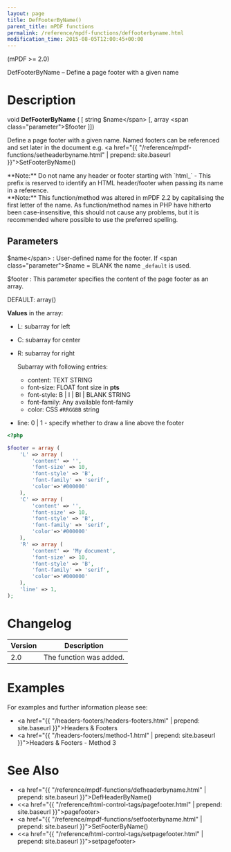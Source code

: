 ```yaml
---
layout: page
title: DefFooterByName()
parent_title: mPDF functions
permalink: /reference/mpdf-functions/deffooterbyname.html
modification_time: 2015-08-05T12:00:45+00:00
---
```


(mPDF >= 2.0)

DefFooterByName – Define a page footer with a given name

# Description

void **DefFooterByName** (
[ string <span class="parameter">$name</span>
[, array <span class="parameter">$footer</span> 
]])

Define a page footer with a given name. Named footers can be referenced and set later in the document
e.g. <a href="{{ "/reference/mpdf-functions/setheaderbyname.html" | prepend: site.baseurl }}">SetFooterByName()</a>

<div class="alert alert-info" role="alert" markdown="1">
  **Note:** Do not name any header or footer starting with `html_` - This prefix is reserved to identify 
	an <span class="smallblock">HTML</span> header/footer when passing its name in a reference.
</div>

<div class="alert alert-info" role="alert" markdown="1">
  **Note:** This function/method was altered in mPDF 2.2 by capitalising the first letter of the name. 
	As function/method names in PHP have hitherto been case-insensitive, this should not cause any problems, but it is 
	recommended where possible to use the preferred spelling.
</div>

## Parameters

<span class="parameter">$name</span>
: User-defined name for the footer. If <span class="parameter">$name</span> = <span class="smallblock">BLANK</span> 
  the name `_default` is used.

<span class="parameter">$footer</span>
: This parameter specifies the content of the page footer as an array.


  <span class="smallblock">DEFAULT</span>: array()

  **Values** in the array:
  * <span class="parameter">L</span>: subarray for left
  * <span class="parameter">C</span>: subarray for center
  * <span class="parameter">R</span>: subarray for right
    
    Subarray with following entries:
    * <span class="parameter">content</span>:  <span class="smallblock">TEXT STRING</span>
    * <span class="parameter">font-size</span>:  <span class="smallblock">FLOAT</span> font size in **pts**
    * <span class="parameter">font-style</span>:  B \| I \| BI \| <span class="smallblock">BLANK STRING</span>
    * <span class="parameter">font-family</span>:  Any available font-family
    * <span class="parameter">color</span>:  CSS `#RRGGBB` string
  * <span class="parameter">line</span>:  0 \| 1 - specify whether to draw a line above the footer

  ```php
  <?php
  
  $footer = array (
      'L' => array (
          'content' => '',
          'font-size' => 10,
          'font-style' => 'B',
          'font-family' => 'serif',
          'color'=>'#000000'
      ),
      'C' => array (
          'content' => '',
          'font-size' => 10,
          'font-style' => 'B',
          'font-family' => 'serif',
          'color'=>'#000000'
      ),
      'R' => array (
          'content' => 'My document',
          'font-size' => 10,
          'font-style' => 'B',
          'font-family' => 'serif',
          'color'=>'#000000'
      ),
      'line' => 1,
  );
  ```

# Changelog

<table class="table">
<thead>
<tr> 
  <th>Version</th>
  <th>Description</th> 
</tr>
</thead>
<tbody>
<tr>
  <td>2.0</td>
  <td>The function was added.</td>
</tr>
</tbody>
</table>

# Examples

For examples and further information please see:

- <a href="{{ "/headers-footers/headers-footers.html" | prepend: site.baseurl }}">Headers &amp; Footers</a>
- <a href="{{ "/headers-footers/method-1.html" | prepend: site.baseurl }}">Headers &amp; Footers - Method 3</a>

# See Also

- <a href="{{ "/reference/mpdf-functions/defheaderbyname.html" | prepend: site.baseurl }}">DefHeaderByName()</a>
- &lt;<a href="{{ "/reference/html-control-tags/pagefooter.html" | prepend: site.baseurl }}">pagefooter</a>&gt;
- <a href="{{ "/reference/mpdf-functions/setfooterbyname.html" | prepend: site.baseurl }}">SetFooterByName()</a>
- &lt;<a href="{{ "/reference/html-control-tags/setpagefooter.html" | prepend: site.baseurl }}">setpagefooter</a>&gt;

